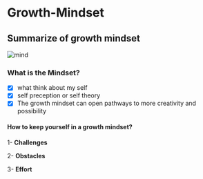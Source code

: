 # Growth-Mindset
## Summarize of growth mindset

![mind](https://static.dw.com/image/18676370_101.png)

### What is the Mindset?
- [x] what think about my self
- [x] self preception or self theory
- [x] The growth mindset can open pathways to more creativity and possibility

#### How to keep yourself in a growth mindset?

1- **Challenges**

2- **Obstacles**

3- **Effort**
